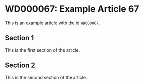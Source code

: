 # WD000067: Example Article 67

This is an example article with the id `WD000067`.

## Section 1

This is the first section of the article.

## Section 2

This is the second section of the article.
